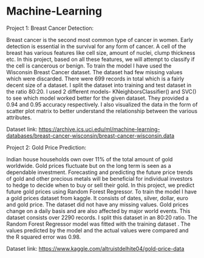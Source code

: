 # Machine-Learning

Project 1:
Breast Cancer Detection:

Breast cancer is the second most common type of cancer in women. Early detection is essential in the survival for any form of cancer. A cell of the breast has various features like cell size, amount of nuclei, clump thickness etc. In this project, based on all these features, we will attempt to classify if the cell is cancerous or benign.
To train the model I have used the Wisconsin Breast Cancer dataset. The dataset had few missing values which were discarded. There were 699 records in total which is a fairly decent size of a dataset. I split the dataset into training and test dataset in the ratio 80:20. I used 2 different models- KNeighborsClassifier() and SVC() to see which model worked better for the given dataset. They provided a 0.94 and 0.95 accuracy respectively.
I also visualized the data in the form of scatter plot matrix to better understand the relationship between the various attributes.

Dataset link: https://archive.ics.uci.edu/ml/machine-learning-databases/breast-cancer-wisconsin/breast-cancer-wisconsin.data


Project 2:
Gold Price Prediction:

Indian house households own over 11% of the total amount of gold worldwide. Gold prices fluctuate but on the long term is seen as a dependable investment. Forecasting and predicting the future price trends of gold and other precious metals will be beneficial for individual investors to hedge to decide when to buy or sell their gold. In this project, we predict future gold prices using Random Forest Regressor.
To train the model I have a gold prices dataset from kaggle. It consists of dates, silver, dollar, euro and gold price. The dataset did not have any missing values. Gold prices change on a daily basis and are also affected by major world events. This dataset consists over 2290 records. I split this dataset in an 80:20 ratio. The Random Forest Regressor model was fitted with the training dataset .
The values predicted by the model and the actual values were compared and the R squared error was 0.98.

Dataset link: https://www.kaggle.com/altruistdelhite04/gold-price-data
